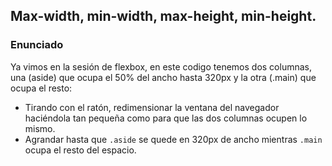 ## Max-width, min-width, max-height, min-height.

### Enunciado

Ya vimos en la sesión de flexbox, en este codigo tenemos dos columnas, una (aside) que ocupa el 50% del ancho hasta 320px y la otra (.main) que ocupa el resto:

- Tirando con el ratón, redimensionar la ventana del navegador haciéndola tan pequeña como para que las dos columnas ocupen lo mismo.
- Agrandar hasta que `.aside` se quede en 320px de ancho mientras `.main` ocupa el resto del espacio.
